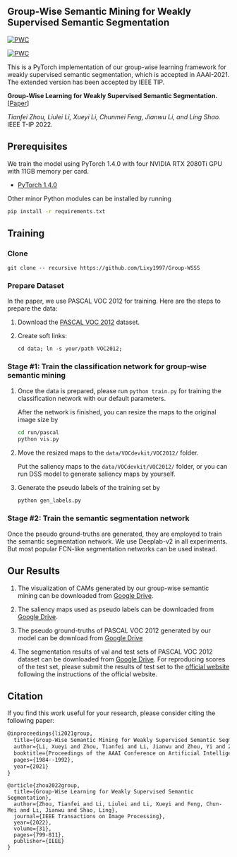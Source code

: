 ## Group-Wise Semantic Mining for Weakly Supervised Semantic Segmentation

[![PWC](https://img.shields.io/endpoint.svg?url=https://paperswithcode.com/badge/group-wise-semantic-mining-for-weakly/weakly-supervised-semantic-segmentation-on-1)](https://paperswithcode.com/sota/weakly-supervised-semantic-segmentation-on-1?p=group-wise-semantic-mining-for-weakly)
	
[![PWC](https://img.shields.io/endpoint.svg?url=https://paperswithcode.com/badge/group-wise-semantic-mining-for-weakly/weakly-supervised-semantic-segmentation-on)](https://paperswithcode.com/sota/weakly-supervised-semantic-segmentation-on?p=group-wise-semantic-mining-for-weakly)


This  is a PyTorch implementation of our group-wise learning framework for weakly supervised semantic segmentation, which is accepted in AAAI-2021. The extended version has been accepted by IEEE TIP.

**Group-Wise Learning for Weakly Supervised Semantic Segmentation.** [[Paper](https://ieeexplore.ieee.org/stamp/stamp.jsp?arnumber=9652068)]

*Tianfei Zhou, Liulei Li, Xueyi Li, Chunmei Feng, Jianwu Li, and Ling Shao.* IEEE T-IP 2022.


## Prerequisites

We train the model using PyTorch 1.4.0 with four NVIDIA RTX 2080Ti GPU with 11GB memory per card.

- [PyTorch 1.4.0]((https://github.com/pytorch/pytorch))

Other minor Python modules can be installed by running

```bash
pip install -r requirements.txt
``` 

## Training

### Clone

```git clone -- recursive https://github.com/Lixy1997/Group-WSSS```

### Prepare Dataset

In the paper, we use PASCAL VOC 2012 for training. Here are the steps to prepare the data:

1. Download the [PASCAL VOC 2012](https://drive.google.com/file/d/1uh5bWXvLOpE-WZUUtO77uwCB4Qnh6d7X/view) dataset.

2. Create soft links:

    ```cd data; ln -s your/path VOC2012;```

### Stage #1: Train the classification network for group-wise semantic mining

1. Once the data is prepared, please run ```python train.py``` for training the classification network with our default parameters.

    After the network is finished, you can resize the maps to the original image size by

    ```bash
    cd run/pascal
    python vis.py
    ``` 
2. Move the resized maps to the ```data/VOCdevkit/VOC2012/``` folder.

   Put the saliency maps to the ```data/VOCdevkit/VOC2012/``` folder, or you can run DSS model to generate saliency maps by yourself.

3. Generate the pseudo labels of the training set by

    ```bash
    python gen_labels.py
    ```

### Stage #2: Train the semantic segmentation network

Once the pseudo ground-truths are generated, they are employed to train the semantic segmentation network. We use Deeplab-v2 in all experiments. But most popular FCN-like segmentation networks can be used instead.  

## Our Results

1. The visualization of CAMs generated by our group-wise semantic mining can be downloaded from [Google Drive](https://drive.google.com/file/d/1o7zqOwGKmUtR2VS5i30xLovIZI9vFm3b/view?usp=sharing).

2. The saliency maps used as pseudo labels can be downloaded from [Google Drive](https://drive.google.com/file/d/1Ls2HBtg3jUiuk3WUuMtdUOVUFCgvE8IX/view).

3. The pseudo ground-truths of PASCAL VOC 2012 generated by our model can be download from [Google Drive](https://drive.google.com/file/d/1ICjerndySg5-KWbXFol9O8jmbyIz7by3/view?usp=sharing)

4. The segmentation results of val and test sets of PASCAL VOC 2012 dataset can be downloaded from [Google Drive](https://drive.google.com/file/d/1bm8zmrMPSXbptg9ANuWZm5ed6oQDSHvy/view?usp=sharing).
For reproducing scores of the test set, please submit the results of test set to the [official website](http://host.robots.ox.ac.uk:8080/) following the instructions of the official website.


## Citation
If you find this work useful for your research, please consider citing the following paper:
```Latex
@inproceedings{li2021group,
  title={Group-Wise Semantic Mining for Weakly Supervised Semantic Segmentation},
  author={Li, Xueyi and Zhou, Tianfei and Li, Jianwu and Zhou, Yi and Zhang, Zhaoxiang},
  booktitle={Proceedings of the AAAI Conference on Artificial Intelligence},
  pages={1984--1992},
  year={2021}
}
```
```
@article{zhou2022group,
  title={Group-Wise Learning for Weakly Supervised Semantic Segmentation},
  author={Zhou, Tianfei and Li, Liulei and Li, Xueyi and Feng, Chun-Mei and Li, Jianwu and Shao, Ling},
  journal={IEEE Transactions on Image Processing},
  year={2022},
  volume={31},
  pages={799-811},
  publisher={IEEE}
}
```

